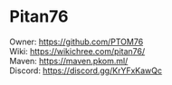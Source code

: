 # Pitan76
Owner: https://github.com/PTOM76
<br />
Wiki: https://wikichree.com/pitan76/
<br />
Maven: https://maven.pkom.ml/
<br />
Discord: https://discord.gg/KrYFxKawQc
<br />
